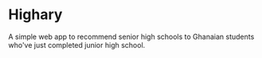 # Highary
A simple web app to recommend senior high schools to Ghanaian students who've just completed junior high school. 
